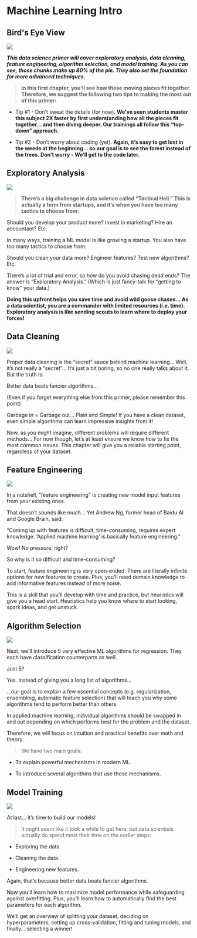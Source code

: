 # Machine Learning Intro

## Bird's Eye View

![](https://elitedatascience.com/wp-content/uploads/2018/05/What-Goes-Into-a-Successful-Model.jpg)

***This data science primer will cover exploratory analysis, data cleaning, feature engineering, algorithm selection, and model training. As you can see, those chunks make up 80% of the pie. They also set the foundation for more advanced techniques.***

> **In this first chapter, you’ll see how these moving pieces fit together. Therefore, we suggest the following two tips to making the most out of this primer:**


- Tip #1 - Don’t sweat the details (for now).
**We’ve seen students master this subject 2X faster by first understanding how all the pieces fit together… and then diving deeper. Our trainings all follow this “top-down” approach.**

- Tip #2 - Don’t worry about coding (yet).
**Again, it’s easy to get lost in the weeds at the beginning… so our goal is to see the forest instead of the trees. Don’t worry - We’ll get to the code later.**


## Exploratory Analysis

![](https://elitedatascience.com/wp-content/uploads/2018/05/exploratory-analysis.png)

>**There’s a big challenge in data science called “Tactical Hell.” This is actually a term from startups, and it’s when you have too many tactics to choose from:**

Should you develop your product more? Invest in marketing? Hire an accountant? Etc.

In many ways, training a ML model is like growing a startup. You also have too many tactics to choose from:

Should you clean your data more? Engineer features? Test new algorithms? Etc.

There’s a lot of trial and error, so how do you avoid chasing dead ends? The answer is “Exploratory Analysis.” (Which is just fancy-talk for “getting to know” your data.)

**Doing this upfront helps you save time and avoid wild goose chases… As a data scientist, you are a commander with limited resources (i.e. time). Exploratory analysis is like sending scouts to learn where to deploy your forces!**


## Data Cleaning

![](https://elitedatascience.com/wp-content/uploads/2018/05/data-cleaning.png)

Proper data cleaning is the “secret” sauce behind machine learning… Well, it’s not really a “secret”… It’s just a bit boring, so no one really talks about it. But the truth is:

Better data beats fancier algorithms…

(Even if you forget everything else from this primer, please remember this point)

Garbage in = Garbage out... Plain and Simple! If you have a clean dataset, even simple algorithms can learn impressive insights from it!

Now, as you might imagine, different problems will require different methods… For now though, let’s at least ensure we know how to fix the most common issues. This chapter will give you a reliable starting point, regardless of your dataset.



## Feature Engineering

![](https://elitedatascience.com/wp-content/uploads/2018/05/feature-engineering.png)


In a nutshell, “feature engineering” is creating new model input features from your existing ones.

That doesn’t sounds like much… Yet Andrew Ng, former head of Baidu AI and Google Brain, said:

“Coming up with features is difficult, time-consuming, requires expert knowledge.
‘Applied machine learning’ is basically feature engineering.”

Wow! No pressure, right?

So why is it so difficult and time-consuming?

To start, feature engineering is very open-ended. There are literally infinite options for new features to create. Plus, you’ll need domain knowledge to add informative features instead of more noise.

This is a skill that you’ll develop with time and practice, but heuristics will give you a head start. Heuristics help you know where to start looking, spark ideas, and get unstuck.



## Algorithm Selection

![](https://elitedatascience.com/wp-content/uploads/2018/05/algorithm-selection.png)

Next, we'll introduce 5 very effective ML algorithms for regression. They each have classification counterparts as well.

Just 5?

Yes. Instead of giving you a long list of algorithms...

...our goal is to explain a few essential concepts (e.g. regularization, ensembling, automatic feature selection) that will teach you why some algorithms tend to perform better than others.

In applied machine learning, individual algorithms should be swapped in and out depending on which performs best for the problem and the dataset.

Therefore, we will focus on intuition and practical benefits over math and theory.

> We have two main goals:

- To explain powerful mechanisms in modern ML.

- To introduce several algorithms that use those mechanisms.


## Model Training

![](https://elitedatascience.com/wp-content/uploads/2018/05/model-training.png)

At last… it’s time to build our models!

> It might seem like it took a while to get here, but data scientists actually do spend most their time on the earlier steps:

- Exploring the data.

- Cleaning the data.

- Engineering new features.

Again, that’s because better data beats fancier algorithms.

Now you'll learn how to maximize model performance while safeguarding against overfitting. Plus, you'll learn how to automatically find the best parameters for each algorithm.

We'll get an overview of splitting your dataset, deciding on hyperparameters, setting up cross-validation, fitting and tuning models, and finally… selecting a winner!